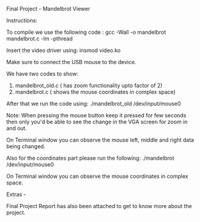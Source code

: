 Final Project - Mandelbrot Viewer

Instructions:

To compile we use the following code : gcc -Wall -o mandelbrot mandelbrot.c -lm -pthread 

Insert the video driver using: insmod video.ko

Make sure to connect the USB mouse to the device.  

We have two codes to show: 
1) mandelbrot_old.c ( has zoom functionality upto factor of 2)
2) mandelbrot.c ( shows the mouse coordinates in complex space)

After that we run the code using: ./mandelbrot_old /dev/input/mouse0

Note: When pressing the mouse button keep it pressed for few seconds then only you'd be able to see the change in the VGA screen for zoom in and out.

On Terminal window you can observe the mouse left, middle and right data being changed.

Also for the coordinates part please run the following: ./mandelbrot /dev/input/mouse0

On Terminal window you can observe the mouse coordinates in complex space.

Extras - 

Final Project Report has also been attached to get to know more about the project.





